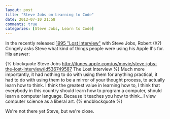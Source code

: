 ```yaml
---
layout: post
title: "Steve Jobs on Learning to Code"
date: 2012-07-10 21:58
comments: true
categories: [Steve Jobs, Learn to Code]
---
```


In the recently released [1995 "Lost Interview"](http://itunes.apple.com/us/movie/steve-jobs-the-lost-interview/id536749587) with Steve Jobs, Robert (X?) Cringely asks Steve what kind of things people were using his Apple II's for.  His answer:

{% blockquote Steve Jobs http://itunes.apple.com/us/movie/steve-jobs-the-lost-interview/id536749587 The Lost Interview %}
Much more importantly, it had nothing to do with using them for anything practical, it had to do with using them to be a mirror of your thought process, to actually learn how to think.  I think the greatest value in learning how to, I think that everybody in this country should learn how to program a computer, should learn a computer language.  Because it teaches you how to think...I view computer science as a liberal art.
{% endblockquote %}

We're not there yet Steve, but we're close.
